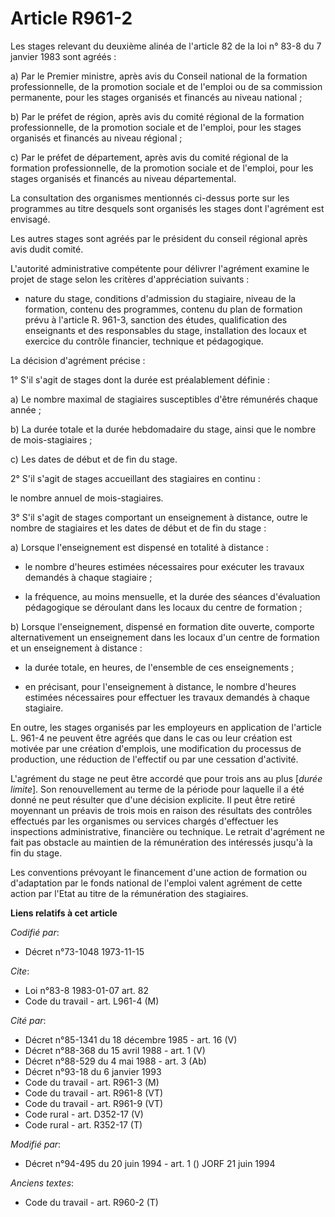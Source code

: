 # Article R961-2

Les stages relevant du deuxième alinéa de l'article 82 de la loi n° 83-8 du 7 janvier 1983 sont agréés :

a) Par le Premier ministre, après avis du Conseil national de la formation professionnelle, de la promotion sociale et de
l'emploi ou de sa commission permanente, pour les stages organisés et financés au niveau national ;

b) Par le préfet de région, après avis du comité régional de la formation professionnelle, de la promotion sociale et de
l'emploi, pour les stages organisés et financés au niveau régional ;

c) Par le préfet de département, après avis du comité régional de la formation professionnelle, de la promotion sociale et de
l'emploi, pour les stages organisés et financés au niveau départemental.

La consultation des organismes mentionnés ci-dessus porte sur les programmes au titre desquels sont organisés les stages dont
l'agrément est envisagé.

Les autres stages sont agréés par le président du conseil régional après avis dudit comité.

L'autorité administrative compétente pour délivrer l'agrément examine le projet de stage selon les critères d'appréciation
suivants :

- nature du stage, conditions d'admission du stagiaire, niveau de la formation, contenu des programmes, contenu du plan de
formation prévu à l'article R. 961-3, sanction des études, qualification des enseignants et des responsables du stage,
installation des locaux et exercice du contrôle financier, technique et pédagogique.

La décision d'agrément précise :

1° S'il s'agit de stages dont la durée est préalablement définie :

a) Le nombre maximal de stagiaires susceptibles d'être rémunérés chaque année ;

b) La durée totale et la durée hebdomadaire du stage, ainsi que le nombre de mois-stagiaires ;

c) Les dates de début et de fin du stage.

2° S'il s'agit de stages accueillant des stagiaires en continu :

le nombre annuel de mois-stagiaires.

3° S'il s'agit de stages comportant un enseignement à distance, outre le nombre de stagiaires et les dates de début et de fin
du stage :

a) Lorsque l'enseignement est dispensé en totalité à distance :

- le nombre d'heures estimées nécessaires pour exécuter les travaux demandés à chaque stagiaire ;

- la fréquence, au moins mensuelle, et la durée des séances d'évaluation pédagogique se déroulant dans les locaux du centre
de formation ;

b) Lorsque l'enseignement, dispensé en formation dite ouverte, comporte alternativement un enseignement dans les locaux d'un
centre de formation et un enseignement à distance :

- la durée totale, en heures, de l'ensemble de ces enseignements ;

- en précisant, pour l'enseignement à distance, le nombre d'heures estimées nécessaires pour effectuer les travaux demandés à
chaque stagiaire.

En outre, les stages organisés par les employeurs en application de l'article L. 961-4 ne peuvent être agréés que dans le cas
ou leur création est motivée par une création d'emplois, une modification du processus de production, une réduction de
l'effectif ou par une cessation d'activité. 

L'agrément du stage ne peut être accordé que pour trois ans au plus [*durée limite*]. Son renouvellement au terme de la
période pour laquelle il a été donné ne peut résulter que d'une décision explicite. Il peut être retiré moyennant un préavis
de trois mois en raison des résultats des contrôles effectués par les organismes ou services chargés d'effectuer les
inspections administrative, financière ou technique. Le retrait d'agrément ne fait pas obstacle au maintien de la
rémunération des intéressés jusqu'à la fin du stage.

Les conventions prévoyant le financement d'une action de formation ou d'adaptation par le fonds national de l'emploi valent
agrément de cette action par l'Etat au titre de la rémunération des stagiaires.

**Liens relatifs à cet article**

_Codifié par_:

  - Décret n°73-1048 1973-11-15

_Cite_:

  - Loi n°83-8 1983-01-07 art. 82
  - Code du travail - art. L961-4 (M)

_Cité par_:

  - Décret n°85-1341 du 18 décembre 1985 - art. 16 (V)
  - Décret n°88-368 du 15 avril 1988 - art. 1 (V)
  - Décret n°88-529 du 4 mai 1988 - art. 3 (Ab)
  - Décret n°93-18 du 6 janvier 1993
  - Code du travail - art. R961-3 (M)
  - Code du travail - art. R961-8 (VT)
  - Code du travail - art. R961-9 (VT)
  - Code rural - art. D352-17 (V)
  - Code rural - art. R352-17 (T)

_Modifié par_:

  - Décret n°94-495 du 20 juin 1994 - art. 1 () JORF 21 juin 1994

_Anciens textes_:

  - Code du travail - art. R960-2 (T)
